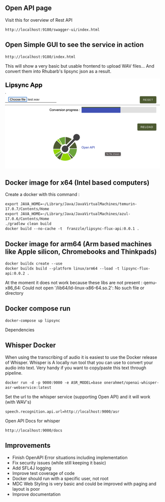 
## Open API page

Visit this for overview of Rest API
```
http://localhost:9180/swagger-ui/index.html
```

## Open Simple GUI to see the service in action

```
http://localhost:9180/index.html
```

This will show a very basic but usable frontend to upload WAV files...
And convert them into Rhubarb's lipsync json as a result. 

![webinterface.png](images%2Fwebinterface.png)

## Docker image for x64 (Intel based computers)

Create a docker with this command :

```
export JAVA_HOME=~/Library/Java/JavaVirtualMachines/temurin-17.0.7/Contents/Home 
export JAVA_HOME=~/Library/Java/JavaVirtualMachines/azul-17.0.6/Contents/Home 
./gradlew clean build
docker build --no-cache -t  franzzle/lipsync-flux-api:0.0.1 .
```

## Docker image for arm64 (Arm based machines like Apple silicon, Chromebooks and Thinkpads)

```
docker buildx create --use
docker buildx build --platform linux/arm64 --load -t lipsync-flux-api:0.0.2 .
```

At the moment it does not work because these libs are not present :
qemu-x86_64: Could not open '/lib64/ld-linux-x86-64.so.2': No such file or directory


## Docker compose run

```
docker-compose up lipsync
```

Dependencies 

## Whisper Docker
When using the transcribing of audio it is easiest to use the Docker release of Whisper.
Whisper is A locally run tool that you can use to convert your audio into text. 
Very handy if you want to copy/paste this text through pipeline.

```
docker run -d -p 9000:9000 -e ASR_MODEL=base onerahmet/openai-whisper-asr-webservice:latest
```

Set the url to the whisper service (supporting Open API) and it will work (with WAV's)

```
speech.recognition.api.url=http://localhost:9000/asr
```

Open API Docs for whisper 

```
http://localhost:9000/docs
```



## Improvements

 * Finish OpenAPI Error situations including implementation
 * Fix security issues (while still keeping it basic)
 * Add SFL4J logging
 * Improve test coverage of code
 * Docker should run with a specific user, not root
 * MDC Web Styling is very basic and could be improved with paging and layout is poor 
 * Improve documentation